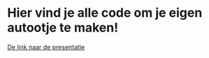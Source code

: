 <h1>Hier vind je alle code om je eigen autootje te maken!</h1>

[De link naar de presentatie](https://onedrive.live.com/embedcid=9421439D417813B3&resid=9421439D417813B3%215349&authkey=AA9FqweroXMznzA&em=2) 

